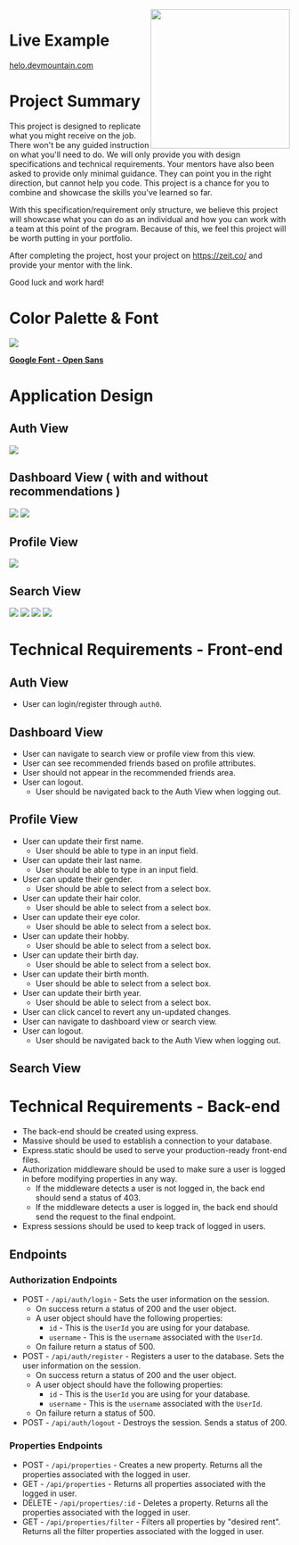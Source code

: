 <img src="https://devmounta.in/img/logowhiteblue.png" width="250" align="right">

# Live Example

<a href="https://helo.devmountain.com/">helo.devmountain.com</a>

# Project Summary

This project is designed to replicate what you might receive on the job. There won't be any guided instruction on what you'll need to do. We will only provide you with design specifications and technical requirements. Your mentors have also been asked to provide only minimal guidance. They can point you in the right direction, but cannot help you code. This project is a chance for you to combine and showcase the skills you've learned so far.

With this specification/requirement only structure, we believe this project will showcase what you can do as an individual and how you can work with a team at this point of the program. Because of this, we feel this project will be worth putting in your portfolio.

After completing the project, host your project on https://zeit.co/ and provide your mentor with the link.

Good luck and work hard!

# Color Palette & Font

<img src="https://github.com/DevMountain/simulation-3/blob/master/assets/style-guide.png" />

<b><a href="https://fonts.google.com/specimen/Open+Sans?selection.family=Open+Sans">Google Font - Open Sans</a></b>

# Application Design

## Auth View

<img src="https://github.com/DevMountain/simulation-3/blob/master/views/auth.png" />

## Dashboard View ( with and without recommendations )

<img src="https://github.com/DevMountain/simulation-3/blob/master/views/dashboard-no-recommended.png" />

<img src="https://github.com/DevMountain/simulation-3/blob/master/views/dashboard-recommended-gender.png" />

## Profile View

<img src="https://github.com/DevMountain/simulation-3/blob/master/views/profile.png" />

## Search View

<img src="https://github.com/DevMountain/simulation-3/blob/master/views/search-no-filter-top.png" />

<img src="https://github.com/DevMountain/simulation-3/blob/master/views/search-no-filter-bottom.png" />

<img src="https://github.com/DevMountain/simulation-3/blob/master/views/search-with-friends.png" />

<img src="https://github.com/DevMountain/simulation-3/blob/master/views/search-filter.png" />

# Technical Requirements - Front-end

## Auth View

* User can login/register through `auth0`.

## Dashboard View

* User can navigate to search view or profile view from this view.
* User can see recommended friends based on profile attributes.
* User should not appear in the recommended friends area.
* User can logout.
  * User should be navigated back to the Auth View when logging out.

## Profile View

* User can update their first name.
  * User should be able to type in an input field.
* User can update their last name.
  * User should be able to type in an input field.
* User can update their gender.
  * User should be able to select from a select box.
* User can update their hair color.
  * User should be able to select from a select box.
* User can update their eye color.
  * User should be able to select from a select box.
* User can update their hobby.
  * User should be able to select from a select box.
* User can update their birth day.
  * User should be able to select from a select box.
* User can update their birth month.
  * User should be able to select from a select box.
* User can update their birth year.
  * User should be able to select from a select box.
* User can click cancel to revert any un-updated changes.
* User can navigate to dashboard view or search view.
* User can logout.
  * User should be navigated back to the Auth View when logging out.

## Search View

# Technical Requirements - Back-end

* The back-end should be created using express.
* Massive should be used to establish a connection to your database.
* Express.static should be used to serve your production-ready front-end files.
* Authorization middleware should be used to make sure a user is logged in before modifying properties in any way.
  * If the middleware detects a user is not logged in, the back end should send a status of 403.
  * If the middleware detects a user is logged in, the back end should send the request to the final endpoint.
* Express sessions should be used to keep track of logged in users.

## Endpoints

### Authorization Endpoints

* POST - `/api/auth/login` - Sets the user information on the session.
  * On success return a status of 200 and the user object.
  * A user object should have the following properties:
    * `id` - This is the `UserId` you are using for your database.
    * `username` - This is the `username` associated with the `UserId`.
  * On failure return a status of 500.
* POST - `/api/auth/register` - Registers a user to the database. Sets the user information on the session.
  * On success return a status of 200 and the user object.
  * A user object should have the following properties:
    * `id` - This is the `UserId` you are using for your database.
    * `username` - This is the `username` associated with the `UserId`.
  * On failure return a status of 500.
* POST - `/api/auth/logout` - Destroys the session. Sends a status of 200.

### Properties Endpoints

* POST - `/api/properties` - Creates a new property. Returns all the properties associated with the logged in user.
* GET - `/api/properties` - Returns all properties associated with the logged in user.
* DELETE - `/api/properties/:id` - Deletes a property. Returns all the properties associated with the logged in user.
* GET - `/api/properties/filter` - Filters all properties by "desired rent". Returns all the filter properties associated with the logged in user.


